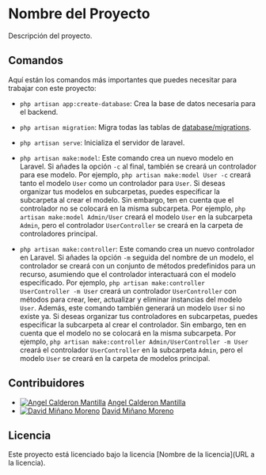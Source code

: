 # Nombre del Proyecto

Descripción del proyecto.

## Comandos

Aquí están los comandos más importantes que puedes necesitar para trabajar con este proyecto:

-   `php artisan app:create-database`: Crea la base de datos necesaria para el backend.
-   `php artisan migration`: Migra todas las tablas de [database/migrations](database/migrations/).
-   `php artisan serve`: Inicializa el servidor de laravel.
-   `php artisan make:model`: Este comando crea un nuevo modelo en Laravel. Si añades la opción `-c` al final, también se creará un controlador para ese modelo. Por ejemplo, `php artisan make:model User -c` creará tanto el modelo `User` como un controlador para `User`. Si deseas organizar tus modelos en subcarpetas, puedes especificar la subcarpeta al crear el modelo. Sin embargo, ten en cuenta que el controlador no se colocará en la misma subcarpeta. Por ejemplo, `php artisan make:model Admin/User` creará el modelo `User` en la subcarpeta `Admin`, pero el controlador `UserController` se creará en la carpeta de controladores principal.

-   `php artisan make:controller`: Este comando crea un nuevo controlador en Laravel. Si añades la opción `-m` seguida del nombre de un modelo, el controlador se creará con un conjunto de métodos predefinidos para un recurso, asumiendo que el controlador interactuará con el modelo especificado. Por ejemplo, `php artisan make:controller UserController -m User` creará un controlador `UserController` con métodos para crear, leer, actualizar y eliminar instancias del modelo `User`. Además, este comando también generará un modelo `User` si no existe ya. Si deseas organizar tus controladores en subcarpetas, puedes especificar la subcarpeta al crear el controlador. Sin embargo, ten en cuenta que el modelo no se colocará en la misma subcarpeta. Por ejemplo, `php artisan make:controller Admin/UserController -m User` creará el controlador `UserController` en la subcarpeta `Admin`, pero el modelo `User` se creará en la carpeta de modelos principal.

## Contribuidores

-   [![Angel Calderon Mantilla](https://avatars.githubusercontent.com/u/150268753?s=400&u=6ed1f6e87db40bd7c6f7a89d6b675e96fad5f4e7&v=4)](https://github.com/angelitojpcm) [Angel Calderon Mantilla](https://github.com/angelitojpcm)
-   [![David Miñano Moreno](https://avatars.githubusercontent.com/u/108392777?v=4)](https://github.com/David182003/) [David Miñano Moreno](https://github.com/David182003/)
## Licencia

Este proyecto está licenciado bajo la licencia [Nombre de la licencia](URL a la licencia).
